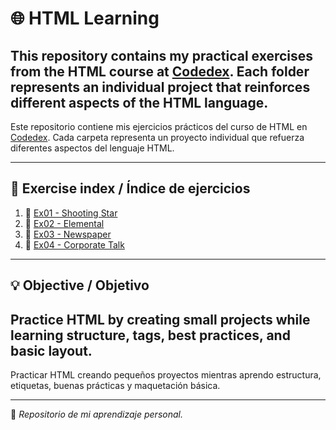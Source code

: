 # 🌐 HTML Learning

This repository contains my practical exercises from the HTML course at [Codedex](https://www.codedex.io/). Each folder represents an individual project that reinforces different aspects of the HTML language.
---
Este repositorio contiene mis ejercicios prácticos del curso de HTML en [Codedex](https://www.codedex.io/). Cada carpeta representa un proyecto individual que refuerza diferentes aspectos del lenguaje HTML.

---

## 📂 Exercise index / Índice de ejercicios

1. 🌠 [Ex01 - Shooting Star](./Ex01-Shooting-Star/)
2. 🌿 [Ex02 - Elemental](./Ex02-Elemental/)
3. 📰 [Ex03 - Newspaper](./Ex03-Newspaper/)
4. 🏢 [Ex04 - Corporate Talk](./Ex04-Corporate-Talk/)

---

## 💡 Objective / Objetivo

Practice HTML by creating small projects while learning structure, tags, best practices, and basic layout.
---
Practicar HTML creando pequeños proyectos mientras aprendo estructura, etiquetas, buenas prácticas y maquetación básica.


---
📌 *Repositorio de mi aprendizaje personal.*
